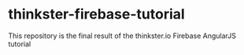 thinkster-firebase-tutorial
===========================

This repository is the final result of the thinkster.io Firebase AngularJS tutorial
